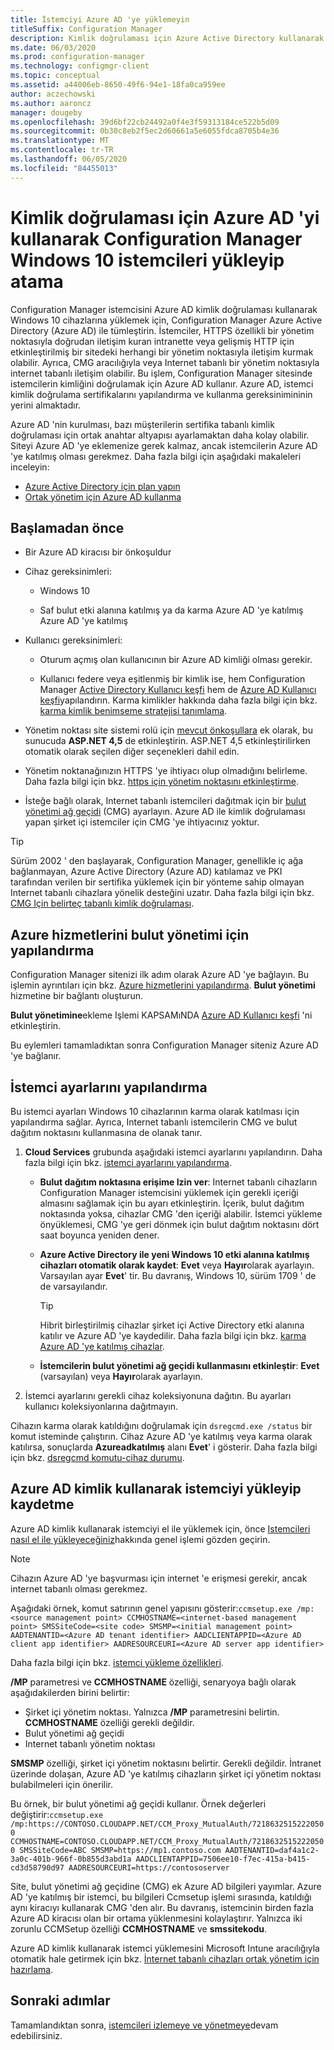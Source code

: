 ```yaml
---
title: İstemciyi Azure AD 'ye yüklemeyin
titleSuffix: Configuration Manager
description: Kimlik doğrulaması için Azure Active Directory kullanarak Windows 10 cihazlarına Configuration Manager istemcisini yükleyip atama
ms.date: 06/03/2020
ms.prod: configuration-manager
ms.technology: configmgr-client
ms.topic: conceptual
ms.assetid: a44006eb-8650-49f6-94e1-18fa0ca959ee
author: aczechowski
ms.author: aaroncz
manager: dougeby
ms.openlocfilehash: 39d6bf22cb24492a0f4e3f59313184ce522b5d09
ms.sourcegitcommit: 0b30c8eb2f5ec2d60661a5e6055fdca8705b4e36
ms.translationtype: MT
ms.contentlocale: tr-TR
ms.lasthandoff: 06/05/2020
ms.locfileid: "84455013"
---
```

# <a name="install-and-assign-configuration-manager-windows-10-clients-using-azure-ad-for-authentication"></a>Kimlik doğrulaması için Azure AD 'yi kullanarak Configuration Manager Windows 10 istemcileri yükleyip atama

Configuration Manager istemcisini Azure AD kimlik doğrulaması kullanarak Windows 10 cihazlarına yüklemek için, Configuration Manager Azure Active Directory (Azure AD) ile tümleştirin. İstemciler, HTTPS özellikli bir yönetim noktasıyla doğrudan iletişim kuran intranette veya gelişmiş HTTP için etkinleştirilmiş bir sitedeki herhangi bir yönetim noktasıyla iletişim kurmak olabilir. Ayrıca, CMG aracılığıyla veya Internet tabanlı bir yönetim noktasıyla internet tabanlı iletişim olabilir. Bu işlem, Configuration Manager sitesinde istemcilerin kimliğini doğrulamak için Azure AD kullanır. Azure AD, istemci kimlik doğrulama sertifikalarını yapılandırma ve kullanma gereksinimininin yerini almaktadır.

Azure AD 'nin kurulması, bazı müşterilerin sertifika tabanlı kimlik doğrulaması için ortak anahtar altyapısı ayarlamaktan daha kolay olabilir. Siteyi Azure AD 'ye eklemenize gerek kalmaz, ancak istemcilerin Azure AD 'ye katılmış olması gerekmez.<!-- SCCMDocs issue 1259 --> Daha fazla bilgi için aşağıdaki makaleleri inceleyin:

- [Azure Active Directory için plan yapın](../../plan-design/security/plan-for-security.md#bkmk_planazuread)
- [Ortak yönetim için Azure AD kullanma](../../../comanage/quickstart-hybrid-aad.md)

## <a name="before-you-begin"></a>Başlamadan önce

- Bir Azure AD kiracısı bir önkoşuldur  

- Cihaz gereksinimleri:  

  - Windows 10  

  - Saf bulut etki alanına katılmış ya da karma Azure AD 'ye katılmış Azure AD 'ye katılmış  

- Kullanıcı gereksinimleri:  

  - Oturum açmış olan kullanıcının bir Azure AD kimliği olması gerekir.

  - Kullanıcı federe veya eşitlenmiş bir kimlik ise, hem Configuration Manager [Active Directory Kullanıcı keşfi](../../servers/deploy/configure/about-discovery-methods.md#bkmk_aboutUser) hem de [Azure AD Kullanıcı keşfi](../../servers/deploy/configure/about-discovery-methods.md#azureaddisc)yapılandırın. Karma kimlikler hakkında daha fazla bilgi için bkz. [karma kimlik benimseme stratejisi tanımlama](https://docs.microsoft.com/azure/active-directory/hybrid/plan-hybrid-identity-design-considerations-identity-adoption-strategy).<!--497750-->

- Yönetim noktası site sistemi rolü için [mevcut önkoşullara](../../plan-design/configs/site-and-site-system-prerequisites.md#bkmk_2012MPpreq) ek olarak, bu sunucuda **ASP.NET 4,5** de etkinleştirin. ASP.NET 4,5 etkinleştirilirken otomatik olarak seçilen diğer seçenekleri dahil edin.  

- Yönetim noktanağınızın HTTPS 'ye ihtiyacı olup olmadığını belirleme. Daha fazla bilgi için bkz. [https için yönetim noktasını etkinleştirme](../manage/cmg/certificates-for-cloud-management-gateway.md#bkmk_mphttps).  

- İsteğe bağlı olarak, Internet tabanlı istemcileri dağıtmak için bir [bulut yönetimi ağ geçidi](../manage/cmg/plan-cloud-management-gateway.md) (CMG) ayarlayın. Azure AD ile kimlik doğrulaması yapan şirket içi istemciler için CMG 'ye ihtiyacınız yoktur.  

> [!TIP]
> Sürüm 2002 ' den başlayarak,<!--5686290--> Configuration Manager, genellikle iç ağa bağlanmayan, Azure Active Directory (Azure AD) katılamaz ve PKI tarafından verilen bir sertifika yüklemek için bir yönteme sahip olmayan Internet tabanlı cihazlara yönelik desteğini uzatır. Daha fazla bilgi için bkz. [CMG Için belirteç tabanlı kimlik doğrulaması](deploy-clients-cmg-token.md).

## <a name="configure-azure-services-for-cloud-management"></a>Azure hizmetlerini bulut yönetimi için yapılandırma

Configuration Manager sitenizi ilk adım olarak Azure AD 'ye bağlayın. Bu işlemin ayrıntıları için bkz. [Azure hizmetlerini yapılandırma](../../servers/deploy/configure/azure-services-wizard.md). **Bulut yönetimi** hizmetine bir bağlantı oluşturun.

**Bulut yönetimine**ekleme Işlemi KAPSAMıNDA [Azure AD Kullanıcı keşfi](../../servers/deploy/configure/configure-discovery-methods.md#azureaadisc) 'ni etkinleştirin.

Bu eylemleri tamamladıktan sonra Configuration Manager siteniz Azure AD 'ye bağlanır.

## <a name="configure-client-settings"></a>İstemci ayarlarını yapılandırma

Bu istemci ayarları Windows 10 cihazlarının karma olarak katılması için yapılandırma sağlar. Ayrıca, Internet tabanlı istemcilerin CMG ve bulut dağıtım noktasını kullanmasına de olanak tanır.

1. **Cloud Services** grubunda aşağıdaki istemci ayarlarını yapılandırın. Daha fazla bilgi için bkz. [istemci ayarlarını yapılandırma](configure-client-settings.md).

    - **Bulut dağıtım noktasına erişime Izin ver**: Internet tabanlı cihazların Configuration Manager istemcisini yüklemek için gerekli içeriği almasını sağlamak için bu ayarı etkinleştirin. İçerik, bulut dağıtım noktasında yoksa, cihazlar CMG 'den içeriği alabilir. İstemci yükleme önyüklemesi, CMG 'ye geri dönmek için bulut dağıtım noktasını dört saat boyunca yeniden dener.<!--495533-->  

    - **Azure Active Directory ile yeni Windows 10 etki alanına katılmış cihazları otomatik olarak kaydet**: **Evet** veya **Hayır**olarak ayarlayın. Varsayılan ayar **Evet**' tir. Bu davranış, Windows 10, sürüm 1709 ' de de varsayılandır.

        > [!TIP]
        > Hibrit birleştirilmiş cihazlar şirket içi Active Directory etki alanına katılır ve Azure AD 'ye kaydedilir. Daha fazla bilgi için bkz. [karma Azure AD 'ye katılmış cihazlar](https://docs.microsoft.com/azure/active-directory/devices/concept-azure-ad-join-hybrid).<!-- MEMDocs#325 -->

    - **İstemcilerin bulut yönetimi ağ geçidi kullanmasını etkinleştir**: **Evet** (varsayılan) veya **Hayır**olarak ayarlayın.  

2. İstemci ayarlarını gerekli cihaz koleksiyonuna dağıtın. Bu ayarları kullanıcı koleksiyonlarına dağıtmayın.

Cihazın karma olarak katıldığını doğrulamak için `dsregcmd.exe /status` bir komut isteminde çalıştırın. Cihaz Azure AD 'ye katılmış veya karma olarak katılırsa, sonuçlarda **Azureadkatılmış** alanı **Evet**' i gösterir. Daha fazla bilgi için bkz. [dsregcmd komutu-cihaz durumu](https://docs.microsoft.com/azure/active-directory/devices/troubleshoot-device-dsregcmd).

## <a name="install-and-register-the-client-using-azure-ad-identity"></a>Azure AD kimlik kullanarak istemciyi yükleyip kaydetme

Azure AD kimlik kullanarak istemciyi el ile yüklemek için, önce [Istemcileri nasıl el ile yükleyeceğiniz](deploy-clients-to-windows-computers.md#BKMK_Manual)hakkında genel işlemi gözden geçirin.

> [!Note]  
> Cihazın Azure AD 'ye başvurması için internet 'e erişmesi gerekir, ancak internet tabanlı olması gerekmez.

Aşağıdaki örnek, komut satırının genel yapısını gösterir:`ccmsetup.exe /mp:<source management point> CCMHOSTNAME=<internet-based management point> SMSSiteCode=<site code> SMSMP=<initial management point> AADTENANTID=<Azure AD tenant identifier> AADCLIENTAPPID=<Azure AD client app identifier> AADRESOURCEURI=<Azure AD server app identifier>`

Daha fazla bilgi için bkz. [istemci yükleme özellikleri](about-client-installation-properties.md).

**/MP** parametresi ve **CCMHOSTNAME** özelliği, senaryoya bağlı olarak aşağıdakilerden birini belirtir:

- Şirket içi yönetim noktası. Yalnızca **/MP** parametresini belirtin. **CCMHOSTNAME** özelliği gerekli değildir.
- Bulut yönetimi ağ geçidi
- Internet tabanlı yönetim noktası

**SMSMP** özelliği, şirket içi yönetim noktasını belirtir. Gerekli değildir. İntranet üzerinde dolaşan, Azure AD 'ye katılmış cihazların şirket içi yönetim noktası bulabilmeleri için önerilir.

Bu örnek, bir bulut yönetimi ağ geçidi kullanır. Örnek değerleri değiştirir:`ccmsetup.exe /mp:https://CONTOSO.CLOUDAPP.NET/CCM_Proxy_MutualAuth/72186325152220500 CCMHOSTNAME=CONTOSO.CLOUDAPP.NET/CCM_Proxy_MutualAuth/72186325152220500 SMSSiteCode=ABC SMSMP=https://mp1.contoso.com AADTENANTID=daf4a1c2-3a0c-401b-966f-0b855d3abd1a AADCLIENTAPPID=7506ee10-f7ec-415a-b415-cd3d58790d97 AADRESOURCEURI=https://contososerver`

Site, bulut yönetimi ağ geçidine (CMG) ek Azure AD bilgileri yayımlar. Azure AD 'ye katılmış bir istemci, bu bilgileri Ccmsetup işlemi sırasında, katıldığı aynı kiracıyı kullanarak CMG 'den alır. Bu davranış, istemcinin birden fazla Azure AD kiracısı olan bir ortama yüklenmesini kolaylaştırır. Yalnızca iki zorunlu CCMSetup özelliği **CCMHOSTNAME** ve **smssitekodu**.<!--3607731-->

Azure AD kimlik kullanarak istemci yüklemesini Microsoft Intune aracılığıyla otomatik hale getirmek için bkz. [İnternet tabanlı cihazları ortak yönetim için hazırlama](../../../comanage/how-to-prepare-Win10.md#install-the-configuration-manager-client).

## <a name="next-steps"></a>Sonraki adımlar

Tamamlandıktan sonra, [istemcileri izlemeye ve yönetmeye](../manage/monitor-clients.md)devam edebilirsiniz.
